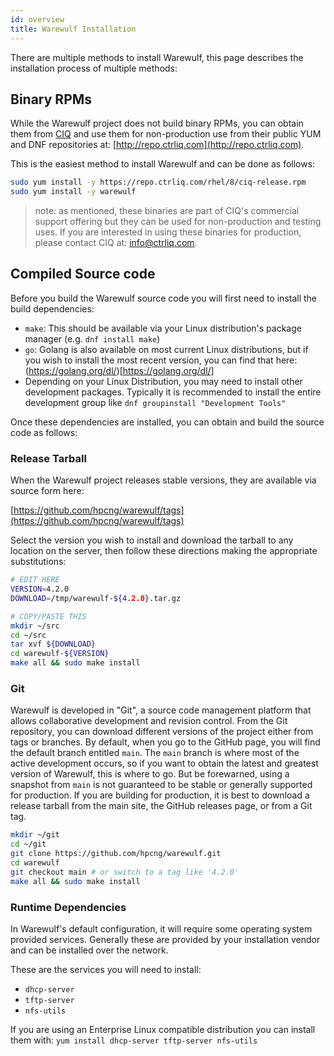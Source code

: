 ```yaml
---
id: overview
title: Warewulf Installation
---
```


There are multiple methods to install Warewulf, this page describes the installation process of multiple methods:

## Binary RPMs

While the Warewulf project does not build binary RPMs, you can obtain them from [CIQ](http://www.ctrliq.com) and use them for non-production use from their public YUM and DNF repositories at: [http://repo.ctrliq.com](http://repo.ctrliq.com).

This is the easiest method to install Warewulf and can be done as follows:

```bash
sudo yum install -y https://repo.ctrliq.com/rhel/8/ciq-release.rpm
sudo yum install -y warewulf
```

> note: as mentioned, these binaries are part of CIQ's commercial support offering but they can be used for non-production and testing uses. If you are interested in using these binaries for production, please contact CIQ at: [info@ctrliq.com](mailto:info@ctrliq.com).

## Compiled Source code

Before you build the Warewulf source code you will first need to install the build dependencies:

- `make`: This should be available via your Linux distribution's package manager (e.g. `dnf install make`)
- `go`: Golang is also available on most current Linux distributions, but if you wish to install the most recent version, you can find that here: (https://golang.org/dl/)[https://golang.org/dl/]
- Depending on your Linux Distribution, you may need to install other development packages. Typically it is recommended to install the entire development group like `dnf groupinstall "Development Tools"`

Once these dependencies are installed, you can obtain and build the source code as follows:

### Release Tarball

When the Warewulf project releases stable versions, they are available via source form here:

[https://github.com/hpcng/warewulf/tags](https://github.com/hpcng/warewulf/tags)

Select the version you wish to install and download the tarball to any location on the server, then follow these directions making the appropriate substitutions:

```bash
# EDIT HERE
VERSION=4.2.0
DOWNLOAD=/tmp/warewulf-${4.2.0}.tar.gz

# COPY/PASTE THIS
mkdir ~/src
cd ~/src
tar xvf ${DOWNLOAD}
cd warewulf-${VERSION}
make all && sudo make install
```

### Git

Warewulf is developed in "Git", a source code management platform that allows collaborative development and revision control. From the Git repository, you can download different versions of the project either from tags or branches. By default, when you go to the GitHub page, you will find the default branch entitled `main`. The `main` branch is where most of the active development occurs, so if you want to obtain the latest and greatest version of Warewulf, this is where to go. But be forewarned, using a snapshot from `main` is not guaranteed to be stable or generally supported for production. If you are building for production, it is best to download a release tarball from the main site, the GitHub releases page, or from a Git tag.

```bash
mkdir ~/git
cd ~/git
git clone https://github.com/hpcng/warewulf.git
cd warewulf
git checkout main # or switch to a tag like '4.2.0'
make all && sudo make install
```

### Runtime Dependencies

In Warewulf's default configuration, it will require some operating system provided services. Generally these are provided by your installation vendor and can be installed over the network.

These are the services you will need to install:

- `dhcp-server`
- `tftp-server`
- `nfs-utils`

If you are using an Enterprise Linux compatible distribution you can install them with: `yum install dhcp-server tftp-server nfs-utils`
